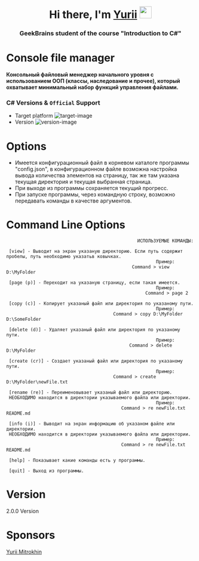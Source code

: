 <h1 align="center">Hi there, I'm <a href="https://daniilshat.ru/" target="_blank">Yurii</a> 
<img src="https://github.com/blackcater/blackcater/raw/main/images/Hi.gif" height="32"/></h1>
<h3 align="center">GeekBrains student of the course "Introduction to C#"</h3>

# Console file manager

**Консольный файловый менеджер начального уровня с использованием ООП (классы, наследование и прочее), который охватывает минимальный набор функций управления файлами.**

### C# Versions & `Official` Support

- Target platform ![target-image]
- Version ![version-image]


# Options

- Имеется конфигурационный файл в корневом каталоге программы "config.json", 
в конфигурационном файле возможна настройка вывода количества элементов на страницу,
так же там указана текущая директория и текущая выбранная страница.
- При выходе из программы сохраняется текущий прогресс. 
- При запуске программы, через командную строку, возможно передавать команды в качестве аргументов.

# Command Line Options

```
                                                 ИСПОЛЬЗУЕМЫЕ КОМАНДЫ:

 [view] - Выводит на экран указаную директорию. Если путь содержит пробелы, путь необходимо указатьв ковычках.
                                                        Пример:
                                               Command > view D:\MyFolder

 [page (p)] - Переходит на указаную страницу, если такая имеется.
                                                        Пример:
                                                    Command > page 2

 [copy (c)] - Копирует указаный файл или директория по указаному пути.
                                                        Пример:
                                        Command > copy D:\MyFolder D:\SomeFolder

 [delete (d)] - Удаляет указаный файл или директория по указаному пути.
                                                        Пример:
                                              Command > delete D:\MyFolder

 [create (cr)] - Создает указаный файл или директория по указаному пути.
                                                        Пример:
                                        Command > create D:\MyFolder\newFile.txt

 [rename (re)] - Переименовывает указаный файл или директорию.
 НЕОБХОДИМО находится в директории указываемого файла или директории.
                                                        Пример:
                                           Command > re newFile.txt README.md

 [info (i)] - Выводит на экран информацию об указаном файле или директории.
 НЕОБХОДИМО находится в директории указываемого файла или директории.
                                                        Пример:
                                           Command > re newFile.txt README.md

 [help] - Показывает какие команды есть у программы.

 [quit] - Выход из программы.

```

# Version

2.0.0 Version

[target-image]: https://img.shields.io/badge/.NET-6.0-green
[version-image]: https://img.shields.io/badge/C%23-9.0-green

# Sponsors

[Yurii Mitrokhin](https://github.com/lordroads)
